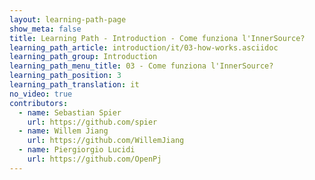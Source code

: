 ```yaml
---
layout: learning-path-page
show_meta: false
title: Learning Path - Introduction - Come funziona l'InnerSource?
learning_path_article: introduction/it/03-how-works.asciidoc
learning_path_group: Introduction
learning_path_menu_title: 03 - Come funziona l'InnerSource?
learning_path_position: 3
learning_path_translation: it
no_video: true
contributors:
  - name: Sebastian Spier
    url: https://github.com/spier
  - name: Willem Jiang
    url: https://github.com/WillemJiang
  - name: Piergiorgio Lucidi
    url: https://github.com/OpenPj
---
```

<!--- This file autogenerated from https://github.com/InnerSourceCommons/InnerSourceLearningPath/blob/master/scripts -->